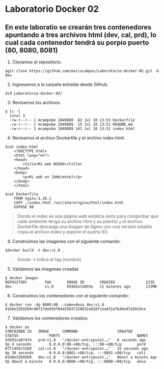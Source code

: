 # Laboratorio Docker 02
## En este laboratio se crearán tres contenedores apuntando a tres archivos html (dev, cal, prd), lo cual cada contenedor tendrá su porpio puerto (80, 8080, 8081)

1. Clonamos el repositorio.
~~~
$git clone https://github.com/mariocampos/Laboratorio-docker-02.git -b dev
~~~
2. Ingresamos a la carpeta extraída desde Github.
~~~
$cd Laboratorio-docker-02/
~~~
3. Revisamos los archivos.
~~~
$ ls -l
  total 3
  -rw-r--r-- 1 mcampobe 1049089  82 Jul 10 13:53 Dockerfile
  -rw-r--r-- 1 mcampobe 1049089  25 Jul 10 13:51 README.md
  -rw-r--r-- 1 mcampobe 1049089 141 Jul 10 13:51 index.html
~~~
4. Revisamos el archivo Dockerfile y el archivo index.html.
~~~
$cat index.html
    <!DOCTYPE html>
    <html lang="en">
    <head>
        <title>Mi web NGINX</title>
    </head>
    <body>
        <p>Mi web en [Ambiente]</p>
    </body>
    </html>

$cat Dockerfile
    FROM nginx:1.20.1
    COPY ./index.html /usr/share/nginx/html/index.html
    EXPOSE 80
~~~
>Donde el index es una página web estática (esto para comprobar que cada ambiente tenga su archivo html y su puerto) y el archivo Dockerfile descarga una imagen de *Nginx* con una versión estable copia el archivo index y expone el puerto 80.
4. Construimos las imagenes con el siguiente comando:
~~~
$docker build -t dev:v1.0 .
~~~
>Donde *-t* indica el tag (nombre).
5. Validamos las imagenes creadas
~~~
$ docker images
REPOSITORY        TAG       IMAGE ID       CREATED              SIZE
dev               v1.0      69301e7a055e   11 minutes ago       133MB
~~~
6. Construimos los contenedores con el siguiente comando:
~~~
$ docker run -dp 8080:80 --name=desa dev:v1.0
01b0e32b92b9c96f17de656f84425037320832a828fcead31efb46ed7a5019ce

~~~
7. Validamos los contenedores creados.
~~~
$ docker ps
CONTAINER ID   IMAGE      COMMAND                  CREATED              STATUS              PORTS                                   NAMES
5d591ca874f4   prd:v1.0   "/docker-entrypoint.…"   6 seconds ago        Up 4 seconds        0.0.0.0:80->80/tcp, :::80->80/tcp       pord
87f1d56c51b0   cal:v1.0   "/docker-entrypoint.…"   32 seconds ago       Up 30 seconds       0.0.0.0:8081->80/tcp, :::8081->80/tcp   cali
01b0e32b92b9   dev:v1.0   "/docker-entrypoint.…"   About a minute ago   Up About a minute   0.0.0.0:8080->80/tcp, :::8080->80/tcp   desa
~~~
